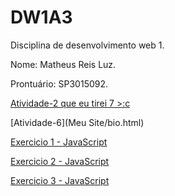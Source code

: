 # DW1A3
Disciplina de desenvolvimento web 1.

Nome: Matheus Reis Luz.

Prontuário: SP3015092.

[Atividade-2 que eu tirei 7  >:c](Garbage/bio.html)

[Atividade-6](Meu Site/bio.html)

[Exercicio 1 - JavaScript](JavaScript/Exercicio1/saudacao.html)

[Exercicio 2 - JavaScript](JavaScript/Exercicio2/formulario.html)

[Exercicio 3 - JavaScript](JavaScript/Exercicio3/operacao.html)